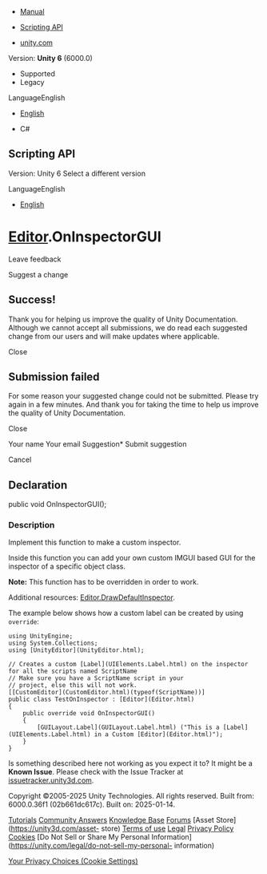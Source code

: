 [ ]()

  * [Manual](../Manual/index.html)
  * [Scripting API](../ScriptReference/index.html)

  * [unity.com](https://unity.com/)

Version: **Unity 6** (6000.0)

  * Supported
  * Legacy

LanguageEnglish

  * [English]()

  * C#

[ ](https://docs.unity3d.com)

## Scripting API

Version: Unity 6 Select a different version

LanguageEnglish

  * [English]()

#  [Editor](Editor.html).OnInspectorGUI

Leave feedback

Suggest a change

## Success!

Thank you for helping us improve the quality of Unity Documentation. Although
we cannot accept all submissions, we do read each suggested change from our
users and will make updates where applicable.

Close

## Submission failed

For some reason your suggested change could not be submitted. Please <a>try
again</a> in a few minutes. And thank you for taking the time to help us
improve the quality of Unity Documentation.

Close

Your name Your email Suggestion* Submit suggestion

Cancel

[ ]()

## Declaration

public void OnInspectorGUI();

### Description

Implement this function to make a custom inspector.

Inside this function you can add your own custom IMGUI based GUI for the
inspector of a specific object class.  
  
**Note:** This function has to be overridden in order to work.  
  
Additional resources:
[Editor.DrawDefaultInspector](Editor.DrawDefaultInspector.html).  
  
The example below shows how a custom label can be created by using `override`:

    
    
    using UnityEngine;
    using System.Collections;
    using [UnityEditor](UnityEditor.html);  
      
    // Creates a custom [Label](UIElements.Label.html) on the inspector for all the scripts named ScriptName
    // Make sure you have a ScriptName script in your
    // project, else this will not work.
    [[CustomEditor](CustomEditor.html)(typeof(ScriptName))]
    public class TestOnInspector : [Editor](Editor.html)
    {
        public override void OnInspectorGUI()
        {
            [GUILayout.Label](GUILayout.Label.html) ("This is a [Label](UIElements.Label.html) in a Custom [Editor](Editor.html)");
        }
    }
    

Is something described here not working as you expect it to? It might be a
**Known Issue**. Please check with the Issue Tracker at
[issuetracker.unity3d.com](https://issuetracker.unity3d.com).

Copyright ©2005-2025 Unity Technologies. All rights reserved. Built from:
6000.0.36f1 (02b661dc617c). Built on: 2025-01-14.

[Tutorials](https://unity3d.com/learn) [Community
Answers](https://answers.unity3d.com) [Knowledge
Base](https://support.unity3d.com/hc/en-us)
[Forums](https://forum.unity3d.com) [Asset Store](https://unity3d.com/asset-
store) [Terms of use](https://docs.unity3d.com/Manual/TermsOfUse.html)
[Legal](https://unity.com/legal) [Privacy
Policy](https://unity.com/legal/privacy-policy)
[Cookies](https://unity.com/legal/cookie-policy) [Do Not Sell or Share My
Personal Information](https://unity.com/legal/do-not-sell-my-personal-
information)

[Your Privacy Choices (Cookie Settings)](javascript:void\(0\);)

